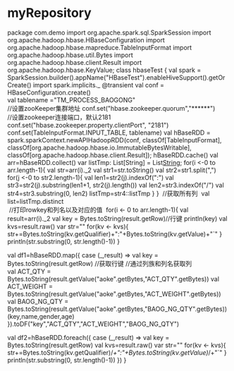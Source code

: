 # myRepository
package com.demo
import org.apache.spark.sql.SparkSession
import org.apache.hadoop.hbase.HBaseConfiguration
import org.apache.hadoop.hbase.mapreduce.TableInputFormat
import org.apache.hadoop.hbase.util.Bytes
import org.apache.hadoop.hbase.client.Result
import org.apache.hadoop.hbase.KeyValue;
class hbaseTest {
  val spark = SparkSession.builder().appName("HBaseTest").enableHiveSupport().getOrCreate()
  import spark.implicits._
  @transient
  val conf = HBaseConfiguration.create()  
  val tablename ="TM_PROCESS_BAOGONG"   
  //设置zooKeeper集群地址
  conf.set("hbase.zookeeper.quorum","******")  
  //设置zookeeper连接端口，默认2181  
  conf.set("hbase.zookeeper.property.clientPort", "2181") 
  conf.set(TableInputFormat.INPUT_TABLE, tablename)
  val hBaseRDD = spark.sparkContext.newAPIHadoopRDD(conf, 
            classOf[TableInputFormat],  
            classOf[org.apache.hadoop.hbase.io.ImmutableBytesWritable],  
            classOf[org.apache.hadoop.hbase.client.Result]);
  hBaseRDD.cache()
  val arr=hBaseRDD.collect()
  var listTmp: List[String] = List[String]();
  for(i <-0 to arr.length-1){
    val str=arr(i)._2
    val str1=str.toString()
    val str2=str1.split(",")
    for(j <-0 to str2.length-1){
      val len1=str2(j).indexOf(":")
      val str3=str2(j).substring(len1+1, str2(j).length())
      val len2=str3.indexOf("/")
      val str4=str3.substring(0, len2)
      listTmp=str4::listTmp
    }
  }
  //获取所有列
  val list=listTmp.distinct  
  //打印rowkey和列名以及对应的值
  for(i <- 0 to arr.length-1){
    val result=arr(i)._2
    val key = Bytes.toString(result.getRow)//行键 
    println(key)
    val kvs=result.raw()
    var str=""
    for(kv <- kvs){
      str+=Bytes.toString(kv.getQualifier)+":"+Bytes.toString(kv.getValue)+"`"
    }
    println(str.substring(0, str.length()-1)) 
  }
  
  
  val df1=hBaseRDD.map({ case (_,result) =>
      val key = Bytes.toString(result.getRow) //获取行键 
       //通过列族和列名获取列  
      val ACT_QTY = Bytes.toString(result.getValue("aoke".getBytes,"ACT_QTY".getBytes))
      val ACT_WEIGHT = Bytes.toString(result.getValue("aoke".getBytes,"ACT_WEIGHT".getBytes))
      val BAOG_NG_QTY = Bytes.toString(result.getValue("aoke".getBytes,"BAOG_NG_QTY".getBytes))
      (key,name,gender,age)
  }).toDF("key","ACT_QTY","ACT_WEIGHT","BAOG_NG_QTY")
  
  val df2=hBaseRDD.foreach({ case (_,result) =>
      val key = Bytes.toString(result.getRow) 
      val kvs=result.raw()
      var str=""
    for(kv <- kvs){
      str+=Bytes.toString(kv.getQualifier)/*+":"+Bytes.toString(kv.getValue)*/+"`"
    }
    println(str.substring(0, str.length()-1))
  })
}
